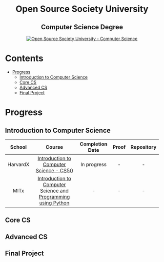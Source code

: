 <h1 align="center">Open Source Society University</h1>
<h2 align="center">Computer Science Degree</h2>
<p align="center">
  <a href="https://github.com/ossu/computer-science">
    <img alt="Open Source Society University - Computer Science" src="https://img.shields.io/badge/OSSU-computer--science-blue.svg">
  </a>
</p>

# Contents
- [Progress](#progress)
  - [Introduction to Computer Science](introduction-to-computer-science)
  - [Core CS](#core-cs)
  - [Advanced CS](#advanced-cs)
  - [Final Project](#final-project)

# Progress

## Introduction to Computer Science
School | Course | Completion Date | Proof | Repository
:--: | :--: | :--: | :--: | :--:
HarvardX | [Introduction to Computer Science - CS50](https://www.edx.org/course/introduction-computer-science-harvardx-cs50x) | In progress | - | -
MITx | [Introduction to Computer Science and Programming using Python](https://www.edx.org/course/introduction-computer-science-mitx-6-00-1x-10) | - | - | -

## Core CS

## Advanced CS

## Final Project
